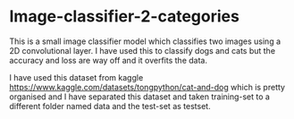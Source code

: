 # Image-classifier-2-categories

This is a small image classifier model which classifies two images using a 2D convolutional layer. I have used this to classify dogs and cats but the accuracy and loss are way off and it overfits the data.

I have used this dataset from kaggle https://www.kaggle.com/datasets/tongpython/cat-and-dog which is pretty organised and I have separated this dataset and taken training-set to a different folder named data and the test-set as testset.
